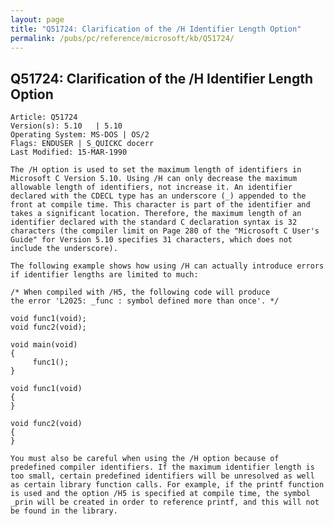 ```yaml
---
layout: page
title: "Q51724: Clarification of the /H Identifier Length Option"
permalink: /pubs/pc/reference/microsoft/kb/Q51724/
---
```


## Q51724: Clarification of the /H Identifier Length Option

	Article: Q51724
	Version(s): 5.10   | 5.10
	Operating System: MS-DOS | OS/2
	Flags: ENDUSER | S_QUICKC docerr
	Last Modified: 15-MAR-1990
	
	The /H option is used to set the maximum length of identifiers in
	Microsoft C Version 5.10. Using /H can only decrease the maximum
	allowable length of identifiers, not increase it. An identifier
	declared with the CDECL type has an underscore (_) appended to the
	front at compile time. This character is part of the identifier and
	takes a significant location. Therefore, the maximum length of an
	identifier declared with the standard C declaration syntax is 32
	characters (the compiler limit on Page 280 of the "Microsoft C User's
	Guide" for Version 5.10 specifies 31 characters, which does not
	include the underscore).
	
	The following example shows how using /H can actually introduce errors
	if identifier lengths are limited to much:
	
	/* When compiled with /H5, the following code will produce
	the error 'L2025: _func : symbol defined more than once'. */
	
	void func1(void);
	void func2(void);
	
	void main(void)
	{
	     func1();
	}
	
	void func1(void)
	{
	}
	
	void func2(void)
	{
	}
	
	You must also be careful when using the /H option because of
	predefined compiler identifiers. If the maximum identifier length is
	too small, certain predefined identifiers will be unresolved as well
	as certain library function calls. For example, if the printf function
	is used and the option /H5 is specified at compile time, the symbol
	_prin will be created in order to reference printf, and this will not
	be found in the library.
